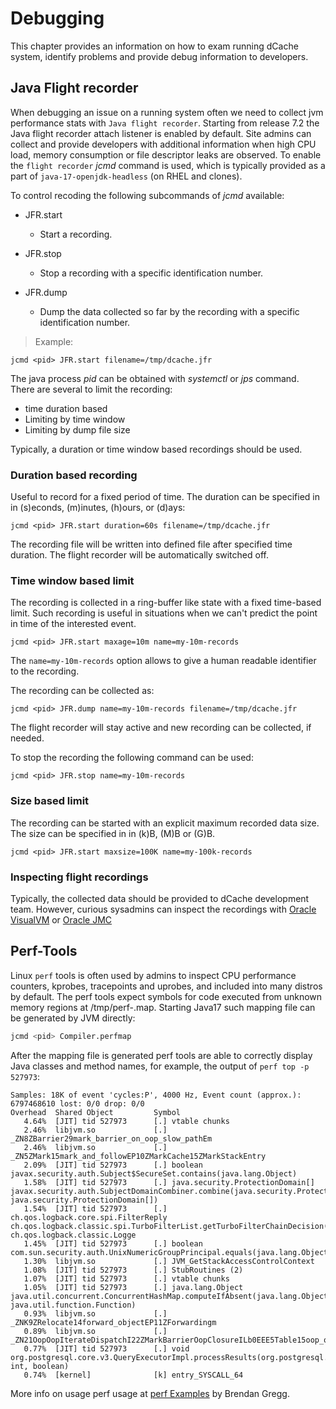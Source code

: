 # Debugging

This chapter provides an information on how to exam running dCache system, identify problems and provide debug information to developers.

## Java Flight recorder

When debugging an issue on a running system often we need to collect jvm performance stats with `Java flight recorder`. Starting from release 7.2 the Java flight recorder attach listener is enabled by default. Site admins can collect and provide developers with additional information when high CPU load, memory consumption or file descriptor leaks are observed. To enable the `flight recorder` _jcmd_ command is used, which is typically provided as a part of `java-17-openjdk-headless` (on RHEL and clones).

To control recoding the following subcommands of _jcmd_ available:

- JFR.start
  - Start a recording.

- JFR.stop
  - Stop a recording with a specific identification number.

- JFR.dump
  - Dump the data collected so far by the recording with a specific identification number.

> Example:

```
jcmd <pid> JFR.start filename=/tmp/dcache.jfr
```

The java process _pid_ can be obtained with _systemctl_ or _jps_ command.
There are several to limit the recording:

- time duration based
- Limiting by time window
- Limiting by dump file size

Typically, a duration or time window based recordings should be used.

### Duration based recording

Useful to record for a fixed period of time. The duration can be specified in in (s)econds, (m)inutes, (h)ours, or (d)ays:

```
jcmd <pid> JFR.start duration=60s filename=/tmp/dcache.jfr
```

The recording file will be written into defined file after specified time duration. The flight recorder will be automatically switched off.

### Time window based limit

The recording is collected in a ring-buffer like state with a fixed time-based limit. Such recording is useful in situations when we can't predict the point in time of the interested event.

```
jcmd <pid> JFR.start maxage=10m name=my-10m-records
```

The `name=my-10m-records` option allows to give a human readable identifier to the recording.

The recording can be collected as:

```
jcmd <pid> JFR.dump name=my-10m-records filename=/tmp/dcache.jfr
```

The flight recorder will stay active and new recording can be collected, if needed.

To stop the recording the following command can be used:

```
jcmd <pid> JFR.stop name=my-10m-records
```

### Size based limit

The recording can be started with an explicit maximum recorded data size. The size can be specified in in (k)B, (M)B or (G)B.

```
jcmd <pid> JFR.start maxsize=100K name=my-100k-records
```

### Inspecting flight recordings

Typically, the collected data should be provided to dCache development team. However, curious sysadmins can inspect the recordings with [Oracle VisualVM](https://github.com/oracle/visualvm/releases) or [Oracle JMC](https://www.oracle.com/java/technologies/jdk-mission-control.html)


## Perf-Tools

Linux `perf` tools is often used by admins to inspect CPU performance counters, kprobes,
tracepoints and uprobes, and included into many distros by default. The perf tools expect symbols for code executed from unknown memory regions at /tmp/perf-<pid>.map. Starting Java17 such mapping file can be generated by JVM directly:

```bash
jcmd <pid> Compiler.perfmap
```

After the mapping file is generated perf tools are able to correctly display Java classes
and method names, for example, the output of `perf top -p 527973`:

```
Samples: 18K of event 'cycles:P', 4000 Hz, Event count (approx.): 6797468610 lost: 0/0 drop: 0/0
Overhead  Shared Object         Symbol
   4.64%  [JIT] tid 527973      [.] vtable chunks
   2.46%  libjvm.so             [.] _ZN8ZBarrier29mark_barrier_on_oop_slow_pathEm
   2.46%  libjvm.so             [.] _ZN5ZMark15mark_and_followEP10ZMarkCache15ZMarkStackEntry
   2.09%  [JIT] tid 527973      [.] boolean javax.security.auth.Subject$SecureSet.contains(java.lang.Object)
   1.58%  [JIT] tid 527973      [.] java.security.ProtectionDomain[] javax.security.auth.SubjectDomainCombiner.combine(java.security.ProtectionDomain[], java.security.ProtectionDomain[])
   1.54%  [JIT] tid 527973      [.] ch.qos.logback.core.spi.FilterReply ch.qos.logback.classic.spi.TurboFilterList.getTurboFilterChainDecision(org.slf4j.Marker, ch.qos.logback.classic.Logge
   1.45%  [JIT] tid 527973      [.] boolean com.sun.security.auth.UnixNumericGroupPrincipal.equals(java.lang.Object)
   1.30%  libjvm.so             [.] JVM_GetStackAccessControlContext
   1.08%  [JIT] tid 527973      [.] StubRoutines (2)
   1.07%  [JIT] tid 527973      [.] vtable chunks
   1.05%  [JIT] tid 527973      [.] java.lang.Object java.util.concurrent.ConcurrentHashMap.computeIfAbsent(java.lang.Object, java.util.function.Function)
   0.93%  libjvm.so             [.] _ZNK9ZRelocate14forward_objectEP11ZForwardingm
   0.89%  libjvm.so             [.] _ZN21OopOopIterateDispatchI22ZMarkBarrierOopClosureILb0EEE5Table15oop_oop_iterateI13InstanceKlassP7oopDescEEvPS1_S7_P5Klass
   0.77%  [JIT] tid 527973      [.] void org.postgresql.core.v3.QueryExecutorImpl.processResults(org.postgresql.core.ResultHandler, int, boolean)
   0.74%  [kernel]              [k] entry_SYSCALL_64
```

More info on usage perf usage at [perf Examples](https://www.brendangregg.com/perf.html) by Brendan Gregg.
